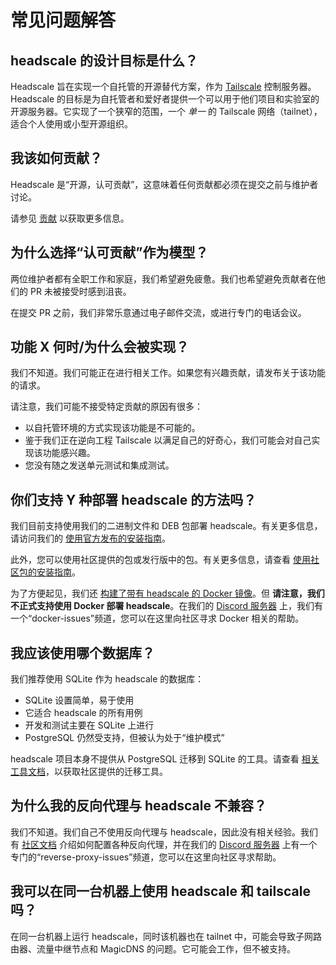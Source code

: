 # 常见问题解答

## headscale 的设计目标是什么？

Headscale 旨在实现一个自托管的开源替代方案，作为 [Tailscale](https://tailscale.com/) 控制服务器。Headscale 的目标是为自托管者和爱好者提供一个可以用于他们项目和实验室的开源服务器。它实现了一个狭窄的范围，一个 _单一_ 的 Tailscale 网络（tailnet），适合个人使用或小型开源组织。

## 我该如何贡献？

Headscale 是“开源，认可贡献”，这意味着任何贡献都必须在提交之前与维护者讨论。

请参见 [贡献](contributing.md) 以获取更多信息。

## 为什么选择“认可贡献”作为模型？

两位维护者都有全职工作和家庭，我们希望避免疲惫。我们也希望避免贡献者在他们的 PR 未被接受时感到沮丧。

在提交 PR 之前，我们非常乐意通过电子邮件交流，或进行专门的电话会议。

## 功能 X 何时/为什么会被实现？

我们不知道。我们可能正在进行相关工作。如果您有兴趣贡献，请发布关于该功能的请求。

请注意，我们可能不接受特定贡献的原因有很多：

- 以自托管环境的方式实现该功能是不可能的。
- 鉴于我们正在逆向工程 Tailscale 以满足自己的好奇心，我们可能会对自己实现该功能感兴趣。
- 您没有随之发送单元测试和集成测试。

## 你们支持 Y 种部署 headscale 的方法吗？

我们目前支持使用我们的二进制文件和 DEB 包部署 headscale。有关更多信息，请访问我们的 [使用官方发布的安装指南](../setup/install/official.md)。

此外，您可以使用社区提供的包或发行版中的包。有关更多信息，请查看 [使用社区包的安装指南](../setup/install/community.md)。

为了方便起见，我们还 [构建了带有 headscale 的 Docker 镜像](../setup/install/container.md)。但 **请注意，我们不正式支持使用 Docker 部署 headscale**。在我们的 [Discord 服务器](https://discord.gg/c84AZQhmpx) 上，我们有一个“docker-issues”频道，您可以在这里向社区寻求 Docker 相关的帮助。

## 我应该使用哪个数据库？

我们推荐使用 SQLite 作为 headscale 的数据库：

- SQLite 设置简单，易于使用
- 它适合 headscale 的所有用例
- 开发和测试主要在 SQLite 上进行
- PostgreSQL 仍然受支持，但被认为处于“维护模式”

headscale 项目本身不提供从 PostgreSQL 迁移到 SQLite 的工具。请查看 [相关工具文档](../ref/integration/tools.md)，以获取社区提供的迁移工具。

## 为什么我的反向代理与 headscale 不兼容？

我们不知道。我们自己不使用反向代理与 headscale，因此没有相关经验。我们有 [社区文档](../ref/integration/reverse-proxy.md) 介绍如何配置各种反向代理，并在我们的 [Discord 服务器](https://discord.gg/c84AZQhmpx) 上有一个专门的“reverse-proxy-issues”频道，您可以在这里向社区寻求帮助。

## 我可以在同一台机器上使用 headscale 和 tailscale 吗？

在同一台机器上运行 headscale，同时该机器也在 tailnet 中，可能会导致子网路由器、流量中继节点和 MagicDNS 的问题。它可能会工作，但不被支持。